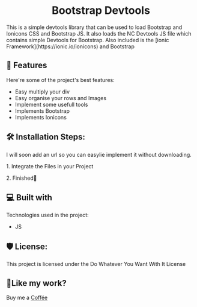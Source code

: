 <h1 align="center" id="title">Bootstrap Devtools</h1>

<p id="description">This is a simple devtools library that can be used to load Bootstrap and Ionicons CSS and Bootstrap JS. It also loads the NC Devtools JS file which contains simple Devtools for Bootstrap. Also included is the [ionic Framework](https://ionic.io/ionicons) and Bootstrap</p>

  
<h2>🧐 Features</h2>

Here're some of the project's best features:

*   Easy multiply your div
*   Easy organise your rows and Images
*   Implement some usefull tools
*   Implements Bootstrap
*   Implements Ionicons

<h2>🛠️ Installation Steps:</h2>
I will soon add an url so you can easylie implement it without downloading.
<p>1. Integrate the Files in your Project</p>

<p>2. Finished🎉</p>



  
  
<h2>💻 Built with</h2>

Technologies used in the project:

*   JS

<h2>🛡️ License:</h2>

This project is licensed under the Do Whatever You Want With It License

<h2>💖Like my work?</h2>

Buy me a [Coffée](https://ko-fi.com/fabi98_6)
